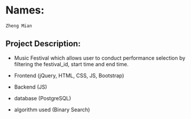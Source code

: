 # Names:
`Zheng Mian`

## Project Description:

- Music Festival which allows user to conduct performance selection by filtering the festival_id, start time and end time.

- Frontend (jQuery, HTML, CSS, JS, Bootstrap)

- Backend (JS)

- database (PostgreSQL)

- algorithm used (Binary Search)

